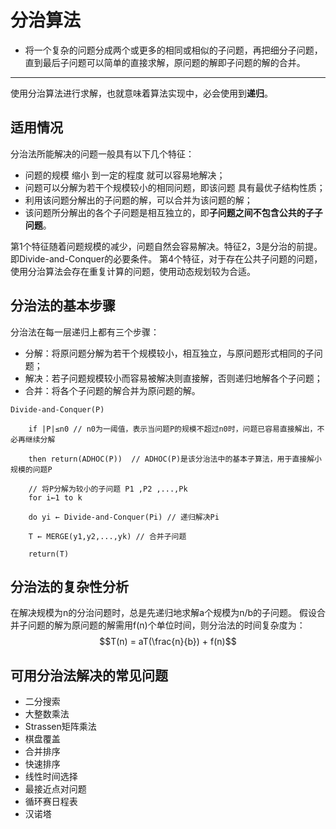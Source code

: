 # 分治算法
  * 将一个复杂的问题分成两个或更多的相同或相似的子问题，再把细分子问题，直到最后子问题可以简单的直接求解，原问题的解即子问题的解的合并。

----
使用分治算法进行求解，也就意味着算法实现中，必会使用到**递归**。  

## 适用情况
分治法所能解决的问题一般具有以下几个特征：  
  * 问题的规模 缩小 到一定的程度 就可以容易地解决；
  * 问题可以分解为若干个规模较小的相同问题，即该问题 具有最优子结构性质；
  * 利用该问题分解出的子问题的解，可以合并为该问题的解；
  * 该问题所分解出的各个子问题是相互独立的，即**子问题之间不包含公共的子子问题**。

第1个特征随着问题规模的减少，问题自然会容易解决。特征2，3是分治的前提。即Divide-and-Conquer的必要条件。 
第4个特征，对于存在公共子问题的问题，使用分治算法会存在重复计算的问题，使用动态规划较为合适。

## 分治法的基本步骤
分治法在每一层递归上都有三个步骤：
  * 分解：将原问题分解为若干个规模较小，相互独立，与原问题形式相同的子问题；
  * 解决：若子问题规模较小而容易被解决则直接解，否则递归地解各个子问题；
  * 合并：将各个子问题的解合并为原问题的解。

```
Divide-and-Conquer(P)

    if |P|≤n0 // n0为一阈值，表示当问题P的规模不超过n0时，问题已容易直接解出，不必再继续分解

    then return(ADHOC(P))  // ADHOC(P)是该分治法中的基本子算法，用于直接解小规模的问题P

    // 将P分解为较小的子问题 P1 ,P2 ,...,Pk
    for i←1 to k

    do yi ← Divide-and-Conquer(Pi) // 递归解决Pi

    T ← MERGE(y1,y2,...,yk) // 合并子问题

    return(T)
```

## 分治法的复杂性分析
在解决规模为n的分治问题时，总是先递归地求解a个规模为n/b的子问题。
假设合并子问题的解为原问题的解需用f(n)个单位时间，则分治法的时间复杂度为：
$$T(n) = aT(\frac{n}{b}) + f(n)$$

## 可用分治法解决的常见问题
  * 二分搜索
  * 大整数乘法
  * Strassen矩阵乘法
  * 棋盘覆盖
  * 合并排序
  * 快速排序
  * 线性时间选择
  * 最接近点对问题
  * 循环赛日程表
  * 汉诺塔